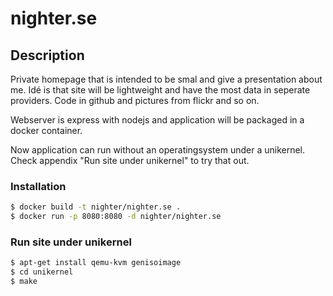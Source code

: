 # nighter.se

## Description

Private homepage that is intended to be smal and give a presentation about me. 
Idé is that site will be lightweight and have the most data in seperate providers.
Code in github and pictures from flickr and so on. 

Webserver is express with nodejs and application will be packaged in a docker container.

Now application can run without an operatingsystem under a unikernel. Check appendix 
"Run site under unikernel" to try that out.


### Installation 

   ```sh
   $ docker build -t nighter/nighter.se .
   $ docker run -p 8080:8080 -d nighter/nighter.se
   ```

### Run site under unikernel

  ```sh
  $ apt-get install qemu-kvm genisoimage
  $ cd unikernel
  $ make
  ```

